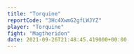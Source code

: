 ```yaml
---
title: "Torquine"
reportCode: "3Hc4XwmG2gfLWJYZ"
player: "Torquine"
fight: "Magtheridon"
date: 2021-09-26T21:48:45.419000+00:00
---
```

